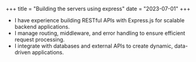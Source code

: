 +++
title = "Building the servers using express"
date = "2023-07-01"
+++

- I have experience building RESTful APIs with Express.js for scalable backend applications.
- I manage routing, middleware, and error handling to ensure efficient request processing.
- I integrate with databases and external APIs to create dynamic, data-driven applications.
